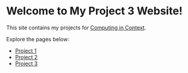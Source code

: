 # Welcome to My Project 3 Website!

This site contains my projects for [Computing in Context](https://computing-in-context.afeld.me/index.html). 

Explore the pages below:

- [Project 1](./project1.ipynb)
- [Project 2](./project2.ipynb)
- [Project 3](./project3.ipynb)